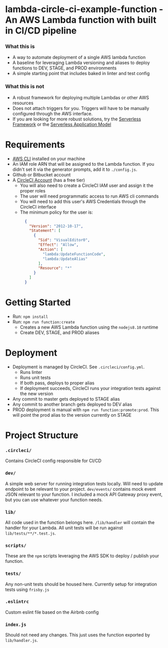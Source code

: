 # lambda-circle-ci-example-function - An AWS Lambda function with built in CI/CD pipeline

### What this is
  - A way to automate deployment of a single AWS lambda function
  - A baseline for leveraging Lambda versioning and aliases to deploy functions to DEV, STAGE, and PROD environments
  - A simple starting point that includes baked in linter and test config

### What this is not
  - A robust framework for deploying multiple Lambdas or other AWS resources
  - Does not attach triggers for you. Triggers will have to be manually configured through the AWS interface.
  - If you are looking for more robust solutions, try the [Serverless Framework](https://serverless.com/) or the [Serverless Application Model](https://github.com/awslabs/serverless-application-model)

# Requirements
  - [AWS CLI](https://docs.aws.amazon.com/cli/latest/userguide/installing.html) installed on your machine
  - An IAM role ARN that will be assigned to the Lambda function. If you didn't set it via the generator prompts, add it to `./config.js`.
  - Github or Bitbucket account
  - A [CircleCI Account](https://circleci.com/) (has a free tier)
    - You will also need to create a CircleCI IAM user and assign it the proper roles
    - The user will need programmatic access to run AWS cli commands
    - You will need to add this user's AWS Credentials through the CircleCI interface
    - The minimum policy for the user is:
      ```json
        {
          "Version": "2012-10-17",
          "Statement": [
            {
              "Sid": "VisualEditor0",
              "Effect": "Allow",
              "Action": [
                "lambda:UpdateFunctionCode",
                "lambda:UpdateAlias"
              ],
              "Resource": "*"
            }
          ]
        }
      ```

# Getting Started
 - Run: `npm install`
 - Run: `npm run function:create`
    - Creates a new AWS Lambda function using the `nodejs8.10` runtime 
    - Create DEV, STAGE, and PROD aliases

# Deployment
  - Deployment is managed by CircleCI. See `.circleci/config.yml`.
    - Runs linter
    - Runs unit tests
    - If both pass, deploys to proper alias
    - If deployment succeeds, CircleCI runs your integration tests against the new version
  - Any commit to master gets deployed to STAGE alias
  - Any commit to another branch gets deployed to DEV alias
  - PROD deployment is manual with `npm run function:promote:prod`. This will point the prod alias to the version currently on STAGE

# Project Structure

### `.circleci/`
Contains CircleCI config responsible for CI/CD

### `dev/`
A simple web server for running integration tests locally. Will need to update endpoint to be relevant to your project. `dev/events/` contains mock event JSON relevant to your function. I included a mock API Gateway proxy event, but you can use whatever your function needs.

### `lib/`
All code used in the function belongs here. `/lib/handler` will contain the handler for your Lambda. All unit tests will be run against `lib/tests/**/*.test.js`.

### `scripts/`
These are the `npm` scripts leveraging the AWS SDK to deploy / publish your function.

### `tests/`
Any non-unit tests should be housed here. Currently setup for integration tests using `frisby.js`

### `.eslintrc`
Custom eslint file based on the Airbnb config

### `index.js`
Should not need any changes. This just uses the function exported by `lib/handler.js`.



